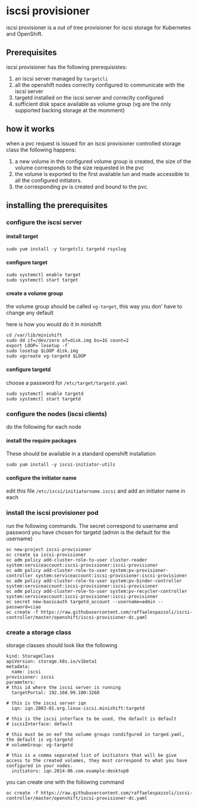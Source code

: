 # iscsi provisioner 
iscsi provisioner is a out of tree provisioner for iscsi storage for Kubernetes and OpenShift.

## Prerequisites

iscsi provisioner has the following prerequisistes:

1. an iscsi server managed by `targetcli`
2. all the openshift nodes correclty configured to communicate with the iscsi server
3. targetd installed on the iscsi server and correclty configured
4. sufficient disk space available as volume group (vg are the only supported backing storage at the momment)

## how it works

when a pvc request is issued for an iscsi provisioner controlled storage class the following happens:

1. a new volume in the configured volume group is created, the size of the volume corresponds to the size requested in the pvc
2. the volume is exported to the first available lun and made accessible to all the configured initiators.
3. the corresponding pv is created and bound to the pvc. 

## installing the prerequisites

### configure the iscsi server

#### install target

```
sudo yum install -y targetcli targetd rsyslog

```

#### configure target

```
sudo systemctl enable target
sudo systemctl start target
```

#### create a volume group
the volume group should be called `vg-target`, this way you don' have to change any default

here is how you would do it in minishift
```
cd /var/lib/minishift
sudo dd if=/dev/zero of=disk.img bs=1G count=2
export LOOP=`losetup -f`
sudo losetup $LOOP disk.img
sudo vgcreate vg-targetd $LOOP
```

#### configure targetd

choose a password for `/etc/target/targetd.yaml`

```
sudo systemctl enable targetd
sudo systemctl start targetd
```


### configure the nodes (iscsi clients)

do the following for each node

#### install the require packages
These should be available in a standard openshift installation
```
sudo yum install -y iscsi-initiator-utils
```
#### configure the initiator name

edit this file `/etc/iscsi/initiatorname.iscsi` and add an initiator name in each

### install the iscsi provisioner pod
run the following commands. The secret correspond to username and password you have chosen for targetd (admin is the default for the username)
```
oc new-project iscsi-provisioner
oc create sa iscsi-provisioner
oc adm policy add-cluster-role-to-user cluster-reader system:serviceaccount:iscsi-provisioner:iscsi-provisioner
oc adm policy add-cluster-role-to-user system:pv-provisioner-controller system:serviceaccount:iscsi-provisioner:iscsi-provisioner
oc adm policy add-cluster-role-to-user system:pv-binder-controller system:serviceaccount:iscsi-provisioner:iscsi-provisioner
oc adm policy add-cluster-role-to-user system:pv-recycler-controller system:serviceaccount:iscsi-provisioner:iscsi-provisioner
oc secret new-basicauth targetd_account --username=admin --password=ciao
oc create -f https://raw.githubusercontent.com/raffaelespazzoli/iscsi-controller/master/openshift/iscsi-provisioner-dc.yaml
```
### create a storage class
storage classes should look like the following
```
kind: StorageClass
apiVersion: storage.k8s.io/v1beta1
metadata:
  name: iscsi
provisioner: iscsi
parameters:
# this id where the iscsi server is running
  targetPortal: 192.168.99.100:3260
  
# this is the iscsi server iqn  
  iqn: iqn.2003-01.org.linux-iscsi.minishift:targetd
  
# this is the iscsi interface to be used, the default is default
# iscsiInterface: default

# this must be on eof the volume groups condifgured in targed.yaml, the default is vg-targetd
# volumeGroup: vg-targetd

# this is a comma separated list of initiators that will be give access to the created volumes, they must correspond to what you have configured in your nodes.
  initiators: iqn.2014-06.com.example:desktop0 
```
you can create one with the following command

```
oc create -f https://raw.githubusercontent.com/raffaelespazzoli/iscsi-controller/master/openshift/iscsi-provisioner-dc.yaml
```
